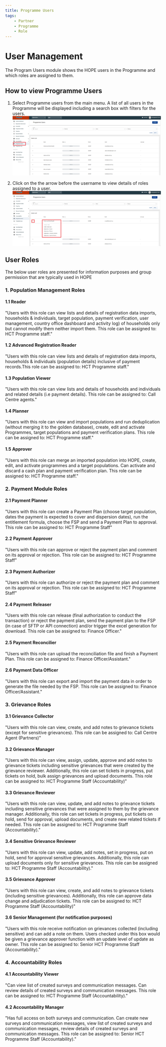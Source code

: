 ```yaml
---
title: Programme Users
tags:
    - Partner
    - Programme
    - Role
---
```

# User Management

The Program Users module shows the HOPE users in the Programme and which roles are assigned to them.

## How to view Programme Users

1. Select Programme users from the main menu. A list of all users in the Programme will be displayed including a search box with filters for the users.
    ![Image](_screenshots/user/user_56.png)

1. Click on the the arrow before the username to view details of roles assigned to a user.
    ![Image](_screenshots/user/user_57.png)

## User Roles
The below user roles are presented for information purposes and group permission that are typically used in HOPE
### 1. Population Management Roles

#### 1.1 Reader
"Users with this role can view lists and details of registration data imports, households & individuals, target population, payment verification, user management, country office dashboard and activity log) of households only but cannot modify them neither import them. This role can be assigned to: HCT Programme staff."

#### 1.2 Advanced Registration Reader
"Users with this role can view lists and details of registration data imports, households & individuals (population details) inclusive of payment records.This role can be assigned to: HCT Programme staff."

#### 1.3 Population Viewer
"Users with this role can view lists and details of households and individuals and related details (i.e payment details). This role can be assigned to: Call Centre agents."

#### 1.4 Planner
"Users with this role can view and import populations and run deduplication (without merging it to the golden database), create, edit and activate Programmes, target populations and payment verification plans. This role can be assigned to: HCT Programme staff."

#### 1.5 Approver
"Users with this role can merge an imported population into HOPE, create, edit, and activate programmes and a target populations. Can activate and discard a cash plan and payment verification plan. This role can be assigned to: HCT Programme staff."

### 2. Payment Module Roles

#### 2.1 Payment Planner
"Users with this role can create a Payment Plan (choose target population, dates the payment is expected to cover and dispersion dates), run the entitlement formula, choose the FSP and send a Payment Plan to approval. This role can be assigned to: HCT Programme Staff"

#### 2.2 Payment Approver
"Users with this role can approve or reject the payment plan and comment on its approval or rejection. This role can be assigned to: HCT Programme Staff"

#### 2.3 Payment Authorizer
"Users with this role can authorize or reject the payment plan and comment on its approval or rejection. This role can be assigned to: HCT Programme Staff"

#### 2.4 Payment Releaser
"Users with this role can release (final authorization to conduct the transaction) or reject the payment plan, send the payment plan to the FSP (in case of SFTP or API connection) and/or trigger the excel generation for download. This role can be assigned to: Finance Officer."

#### 2.5 Payment Reconcilier
"Users with this role can upload the reconciliation file and finish a Payment Plan. This role can be assigned to: Finance Officer/Assistant."

#### 2.6 Payment Data Officer
"Users with this role can export and import the payment data in order to generate the file needed by the FSP. This role can be assigned to: Finance Officer/Assistant."

### 3. Grievance Roles

#### 3.1 Grievance Collector
"Users with this role can view, create, and add notes to grievance tickets (except for sensitive grievances). This role can be assigned to: Call Centre Agent (Partners)"

#### 3.2 Grievance Manager
"Users with this role can view, assign, update, approve and add notes to grievance tickets including sensitive grievances that were created by the grievance reviewer. Additionally, this role can set tickets in progress, put tickets on hold, bulk assign grievances and upload documents. This role can be assigned to: HCT Programme Staff (Accountability)"

#### 3.3 Grievance Reviewer
"Users with this role can view, update, and add notes to grievance tickets including sensitive grievances that were assigned to them by the grievance manager. Additionally, this role can set tickets in progress, put tickets on hold, send for approval, upload documents, and create new related tickets if needed. This role can be assigned to: HCT Programme Staff (Accountability)."

#### 3.4 Sensitive Grievance Reviewer
"Users with this role can view, update, add notes, set in progress, put on hold, send for approval sensitive grievances. Additionally, this role can upload documents only for sensitive grievances. This role can be assigned to: HCT Programme Staff (Accountability)."

#### 3.5 Grievance Approver
"Users with this role can view, create, and add notes to grievance tickets (including sensitive grievances). Additionally, this role can approve data change and adjudication tickets. This role can be assigned to: HCT Programme Staff (Accountability)"

#### 3.6 Senior Management (for notification purposes)
"Users with this role receive notification on grievances collected (including sensitive) and can add a note on them. Users checked under this box would be given a grievance approver function with an update level of update as owner. This role can be assigned to: Senior HCT Programme Staff (Accountability)."

### 4. Accountability Roles

#### 4.1 Accountability Viewer
"Can view list of created surveys and communication messages. Can review details of created surveys and communication messages. This role can be assigned to: HCT Programme Staff (Accountability)."

#### 4.2 Accountability Manager
"Has full access on both surveys and communication. Can create new surveys and communication messages, view list of created surveys and communication messages, review details of created surveys and communication messages. This role can be assigned to: Senior HCT Programme Staff (Accountability)."
